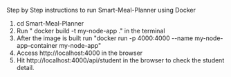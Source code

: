Step by Step instructions to run Smart-Meal-Planner using Docker
1. cd Smart-Meal-Planner
2. Run " docker build -t my-node-app ." in the terminal
3. After the image is built run "docker run -p 4000:4000 --name my-node-app-container my-node-app"
4. Access http://localhost:4000 in the browser
5. Hit http://localhost:4000/api/student in the browser to check the student detail.